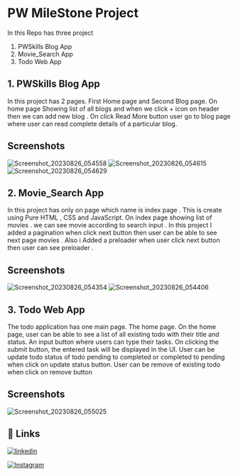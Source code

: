 
# PW MileStone Project

In this Repo has three project 

1. PWSkills Blog App
2. Movie_Search App
3. Todo Web App

## 1. PWSkills Blog App

In this project has 2 pages. First Home page and Second Blog page. On home page Showing list of all blogs and when we click + icon on header then we can add new blog . On click Read More button user go to blog page where user can read complete details of a particular blog.

## Screenshots

![Screenshot_20230826_054558](https://github.com/AbuZaid55/MileStone/assets/115403447/03bc4bf6-d402-44ef-94f7-7107dc2c0048)
![Screenshot_20230826_054615](https://github.com/AbuZaid55/MileStone/assets/115403447/ead2766c-1feb-43d7-9dcc-bb7843742de9)
![Screenshot_20230826_054629](https://github.com/AbuZaid55/MileStone/assets/115403447/569bc72e-e1d3-4332-ab29-6808d715a010)



## 2. Movie_Search App

In this project has only on page which name is index page . This is create using Pure HTML , CSS and JavaScript.
On index page showing list of movies . we can see movie according to search input .  In this project I added a pagination when click next button then user can be able to see next page movies . Also i Added a preloader when user click next button then user can see preloader .

## Screenshots

![Screenshot_20230826_054354](https://github.com/AbuZaid55/MileStone/assets/115403447/7cd5cd85-2e63-4ca9-a7e7-f5d7367e7fee)
![Screenshot_20230826_054406](https://github.com/AbuZaid55/MileStone/assets/115403447/d1c19eef-1408-4e3f-96a7-3e66ceae843c)


## 3. Todo Web App

The todo application has one main page. The home page. On the home page, user can be able to see a list of all existing todo with their title and status. An input button where users can type their tasks. On clicking the submit button, the entered task will be displayed in the UI. User can be update todo status of todo pending to completed or completed to pending when click on update status button. User can be remove of existing todo when click on remove button 

## Screenshots

![Screenshot_20230826_055025](https://github.com/AbuZaid55/MileStone/assets/115403447/5102b9ac-8ecd-4cba-a78f-01a779a4b554)


## 🔗 Links
[![linkedin](https://img.shields.io/badge/linkedin-0A66C2?style=for-the-badge&logo=linkedin&logoColor=white)](https://www.linkedin.com/in/abu-zaid-83a7b023b)

[![Instagram](https://img.shields.io/badge/instagram-0A66C2?style=for-the-badge&logo=Instagram&logoColor=white)](https://www.instagram.com/its_abuzaid786/)
